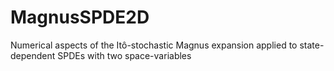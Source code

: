 # MagnusSPDE2D
 Numerical aspects of the Itô-stochastic Magnus expansion applied to state-dependent SPDEs with two space-variables
